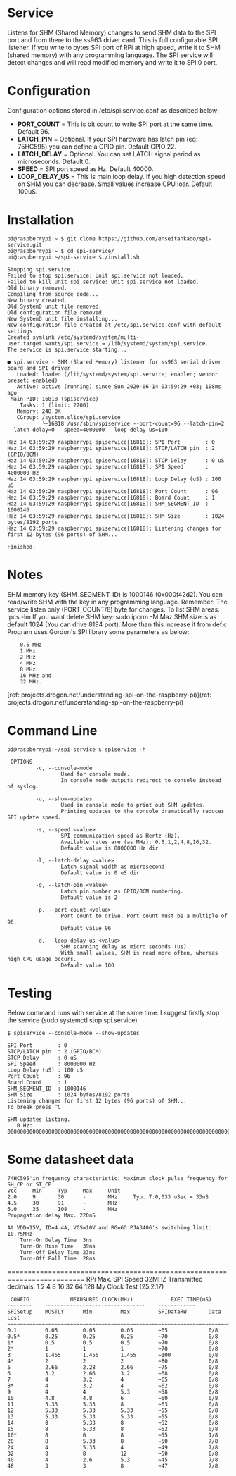 # Service
Listens for SHM (Shared Memory) changes to send SHM data to the SPI port and from there to the ss963 driver card.
This is full configurable SPI listener. If you write to bytes SPI port of RPi at high speed, write it to SHM (shared memory) with any programming language. The SPI service will detect changes and will read modified memory and write it to SPI.0 port.

# Configuration
Configuration options stored in /etc/spi.service.conf as described below:

- **PORT_COUNT** = This is bit count to write SPI port at the same time. Default 96.
- **LATCH_PIN** = Optional. If your SPI hardware has latch pin (eq: 75HC595) you can define a GPIO pin. Default GPIO.22.
- **LATCH_DELAY** = Optional. You can set LATCH signal period as microseconds. Default 0.
- **SPEED** = SPI port speed as Hz. Default 40000. 
- **LOOP_DELAY_US** = This is main loop delay. If you high detection speed on SHM you can decrease. Small values increase CPU loar. Default 100uS.

# Installation
```
pi@raspberrypi:~ $ git clone https://github.com/enseitankado/spi-service.git
pi@raspberrypi:~ $ cd spi-service/
pi@raspberrypi:~/spi-service $./install.sh

Stopping spi.service...
Failed to stop spi.service: Unit spi.service not loaded.
Failed to kill unit spi.service: Unit spi.service not loaded.
Old binary removed.
Compiling from source code...
New binary created.
Old SystemD unit file removed.
Old configuration file removed.
New SystemD unit file installing...
New configuration file created at /etc/spi.service.conf with default settings.
Created symlink /etc/systemd/system/multi-user.target.wants/spi.service → /lib/systemd/system/spi.service.
The service is spi.service starting...

● spi.service - SHM (Shared Memory) listener for ss963 serial driver board and SPI driver
   Loaded: loaded (/lib/systemd/system/spi.service; enabled; vendor preset: enabled)
   Active: active (running) since Sun 2020-06-14 03:59:29 +03; 108ms ago
 Main PID: 16818 (spiservice)
    Tasks: 1 (limit: 2200)
   Memory: 248.0K
   CGroup: /system.slice/spi.service
           └─16818 /usr/sbin/spiservice --port-count=96 --latch-pin=2 --latch-delay=0 --speed=4000000 --loop-delay-us=100

Haz 14 03:59:29 raspberrypi spiservice[16818]: SPI Port        : 0
Haz 14 03:59:29 raspberrypi spiservice[16818]: STCP/LATCH pin  : 2 (GPIO/BCM)
Haz 14 03:59:29 raspberrypi spiservice[16818]: STCP Delay      : 0 uS
Haz 14 03:59:29 raspberrypi spiservice[16818]: SPI Speed       : 4000000 Hz
Haz 14 03:59:29 raspberrypi spiservice[16818]: Loop Delay (uS) : 100 uS
Haz 14 03:59:29 raspberrypi spiservice[16818]: Port Count      : 96
Haz 14 03:59:29 raspberrypi spiservice[16818]: Board Count     : 1
Haz 14 03:59:29 raspberrypi spiservice[16818]: SHM_SEGMENT_ID  : 1000146
Haz 14 03:59:29 raspberrypi spiservice[16818]: SHM Size        : 1024 bytes/8192 ports
Haz 14 03:59:29 raspberrypi spiservice[16818]: Listening changes for first 12 bytes (96 ports) of SHM...

Finished.
```

# Notes
SHM memory key (SHM_SEGMENT_ID) is 1000146 (0x000f42d2). You can read/write SHM with the key in any programming language. Remember: The service listen only (PORT_COUNT/8) byte for changes.
To list SHM areas: ipcs -lm
If you want delete SHM key: sudo ipcrm -M <KEY>
Maz SHM size is as default 1024 (You can drive 8194 port). More than this increase it from def.c
Program uses Gordon's SPI library some parameters as below:
```
    0.5 MHz
    1 MHz
    2 MHz
    4 MHz
    8 MHz
    16 MHz and
    32 MHz.
```
[ref: projects.drogon.net/understanding-spi-on-the-raspberry-pi)](ref: projects.drogon.net/understanding-spi-on-the-raspberry-pi)

# Command Line
```
pi@raspberrypi:~/spi-service $ spiservice -h

 OPTIONS
         -c, --console-mode
                 Used for console mode.
                 In console mode outputs redirect to console instead of syslog.

         -u, --show-updates
                 Used in console mode to print out SHM updates.
                 Printing updates to the console dramatically reduces SPI update speed.

         -s, --speed <value>
                 SPI communication speed as Hertz (Hz).
                 Available rates are (as MHz): 0.5,1,2,4,8,16,32.
                 Default value is 8000000 Hz dir

         -l, --latch-delay <value>
                 Latch signal width as microsecond.
                 Default value is 0 uS dir

         -g, --latch-pin <value>
                 Latch pin number as GPIO/BCM numbering.
                 Default value is 2

         -p, --port-count <value>
                 Port count to drive. Port count must be a multiple of 96.
                 Default value 96

         -d, --loop-delay-us <value>
                 SHM scanning delay as micro seconds (us).
                 With small values, SHM is read more often, whereas high CPU usage occurs.
                 Default value 100
```
# Testing
Below command runs with service at the same time. I suggest firstly stop the service (sudo systemctl stop spi.service)
```
$ spiservice --console-mode --show-updates 

SPI Port        : 0
STCP/LATCH pin  : 2 (GPIO/BCM)
STCP Delay      : 0 uS
SPI Speed       : 8000000 Hz
Loop Delay (uS) : 100 uS
Port Count      : 96
Board Count     : 1
SHM_SEGMENT_ID  : 1000146
SHM Size        : 1024 bytes/8192 ports
Listening changes for first 12 bytes (96 ports) of SHM...
To break press ^C

SHM updates listing.
   0 Hz: 000000000000000000000000000000000000000000000000000000000000000000000000000000000000000000000000
```


# Some datasheet data

    74HC595'in frequency characteristic: Maximum clock pulse frequency for SH_CP or ST_CP:
    Vcc     Min     Typ     Max     Unit
    2.0     9       30      -       MHz     Typ. T:0,033 uSec = 33nS
    4.5     30      91      -       MHz
    6.0     35      108     -       MHz
    Propagation delay Max. 220nS

    At VDD=15V, ID=4.4A, VGS=10V and RG=6Ω PJA3406's switching limit: 10,75MHz
        Turn-On Delay Time  3ns
        Turn-On Rise Time   39ns
        Turn-Off Delay Time 23ns
        Turn-Off Fall Time  28ns


   =========================================================================
    RPi Max. SPI Speed 32MHZ
    Transmitted decimals: 1 2 4 8 16 32 64 128
    My Clock Test (25.2.17)

     CONFIG             MEAUSURED CLOCK(MHz)            EXEC TIME(uS)
    ~~~~~~~~    ~~~~~~~~~~~~~~~~~~~~~~~~~~~~~~~~    ~~~~~~~~~~~~
    SPISetup    MOSTLY      Min         Max         SPIDataRW       Data Lost
    ~~~~~~~~~~~~~~~~~~~~~~~~~~~~~~~~~~~~~~~~~~~~~~~~~~~~~~~~~~~~~~~~~~~~~~~~~
    0.1         0.05        0.05        0.05        ~65             0/8
    0.5*        0.25        0.25        0.25        ~70             0/8
    1*          0.5         0.5         0.5         ~70             0/8
    2*          1           1           1           ~70             0/8
    3           1.455       1.455       1.455       ~100            0/8
    4*          2           2           2           ~80             0/8
    5           2.66        2.28        2.66        ~75             0/8
    6           3.2         2.66        3.2         ~68             0/8
    7           4           3.2         4           ~65             0/8
    8*          4           3.2         4           ~62             0/8
    9           4           4           5.3         ~58             0/8
    10          4.8         4.8         6           ~60             0/8
    11          5.33        5.33        8           ~63             0/8
    12          5.33        5.33        5.33        ~55             0/8
    13          5.33        5.33        5.33        ~55             0/8
    14          8           5.33        8           ~52             0/8
    15          8           5.33        8           ~52             0/8
    16*         8           6           8           ~55             1/8
    20          8           5.33        8           ~50             7/8
    24          4           5.33        4           ~49             7/8
    32          8           8           12          ~50             0/8
    40          4           2.6         5.3         ~45             7/8
    48          3           3           8           ~47             7/8

